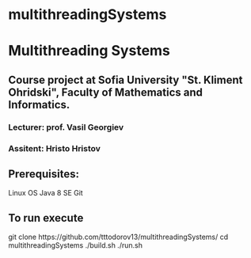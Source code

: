 # multithreadingSystems
<h1>Multithreading Systems</h1>

<h2>Course project at Sofia University "St. Kliment Ohridski", Faculty of Mathematics and Informatics.</h2>

<h3>Lecturer: prof. Vasil Georgiev</h3>
<h3>Assitent: Hristo Hristov</h3>

<h2>Prerequisites:</h2>
Linux OS
Java 8 SE
Git

<h2>To run execute</h2>
git clone https://github.com/tttodorov13/multithreadingSystems/
cd multithreadingSystems
./build.sh
./run.sh
